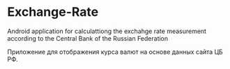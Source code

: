 # Exchange-Rate
Android application for calculattiong the exchahge rate measurement according to the Central Bank of the Russian Federation

Приложение для отображения курса валют на основе данных сайта ЦБ РФ.
